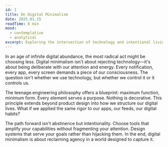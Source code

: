 ```yaml
---
id: 1
title: On Digital Minimalism
date: 2025.01.15
readTime: 8 min
mood:
  - contemplative
  - analytical
excerpt: Exploring the intersection of technology and intentional living
---
```

In an age of infinite digital abundance, the most radical act might be choosing less. Digital minimalism isn't about rejecting technology—it's about being deliberate with our attention and energy. Every notification, every app, every screen demands a piece of our consciousness. The question isn't whether we use technology, but whether we control it or it controls us.

The teenage.engineering philosophy offers a blueprint: maximum function, minimum form. Every element serves a purpose. Nothing is decorative. This principle extends beyond product design into how we structure our digital lives. What if we applied the same rigor to our apps, our feeds, our digital habits?

The path forward isn't abstinence but intentionality. Choose tools that amplify your capabilities without fragmenting your attention. Design systems that serve your goals rather than hijacking them. In the end, digital minimalism is about reclaiming agency in a world designed to capture it.
